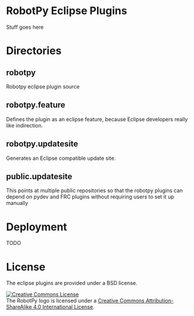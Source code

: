 RobotPy Eclipse Plugins
=======================

Stuff goes here

Directories
===========

robotpy
-------

Robotpy eclipse plugin source


robotpy.feature
---------------

Defines the plugin as an eclipse feature, because Eclipse developers really
like indirection.

robotpy.updatesite
------------------

Generates an Eclipse compatible update site.

public.updatesite
-----------------

This points at multiple public repositories so that the robotpy plugins can
depend on pydev and FRC plugins without requiring users to set it up manually


Deployment
==========

TODO

License
=======

The eclipse plugins are provided under a BSD license.

<a rel="license" href="http://creativecommons.org/licenses/by-sa/4.0/"><img alt="Creative Commons License" style="border-width:0" src="https://i.creativecommons.org/l/by-sa/4.0/88x31.png" /></a><br />The RobotPy logo is licensed under a <a rel="license" href="http://creativecommons.org/licenses/by-sa/4.0/">Creative Commons Attribution-ShareAlike 4.0 International License</a>.
